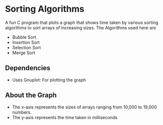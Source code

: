 # Sorting Algorithms
A fun C program that plots a graph that shows time taken by various sorting algorithms to sort arrays of increasing sizes.
The Algorithms used here are
- Bubble Sort
- Insertion Sort
- Selection Sort
- Merge Sort
## Dependencies
  - Uses Gnuplot: For plotting the graph
## About the Graph
- The x-axis represents the sizes of arrays ranging from 10,000 to 19,000 numbers.
- The y-axis represents the time taken in milliseconds

